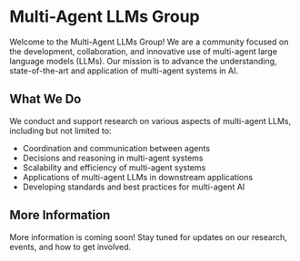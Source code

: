 # Multi-Agent LLMs Group

Welcome to the Multi-Agent LLMs Group! We are a community focused on the development, collaboration, and innovative use of multi-agent large language models (LLMs). Our mission is to advance the understanding, state-of-the-art and application of multi-agent systems in AI.

## What We Do

We conduct and support research on various aspects of multi-agent LLMs, including but not limited to:

- Coordination and communication between agents
- Decisions and reasoning in multi-agent systems
- Scalability and efficiency of multi-agent systems
- Applications of multi-agent LLMs in downstream applications
- Developing standards and best practices for multi-agent AI

## More Information

More information is coming soon! Stay tuned for updates on our research, events, and how to get involved.
